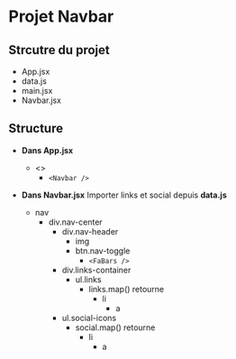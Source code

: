 # Projet Navbar

## Strcutre du projet

- App.jsx
- data.js
- main.jsx
- Navbar.jsx

## Structure

- **Dans App.jsx**

  - <>
    - `<Navbar />`

- **Dans Navbar.jsx**
  Importer links et social depuis **data.js**

  - nav
    - div.nav-center
      - div.nav-header
        - img
        - btn.nav-toggle
          - `<FaBars />`
      - div.links-container
        - ul.links
          - links.map() retourne
            - li
              - a
      - ul.social-icons
        - social.map() retourne
          - li
            - a
